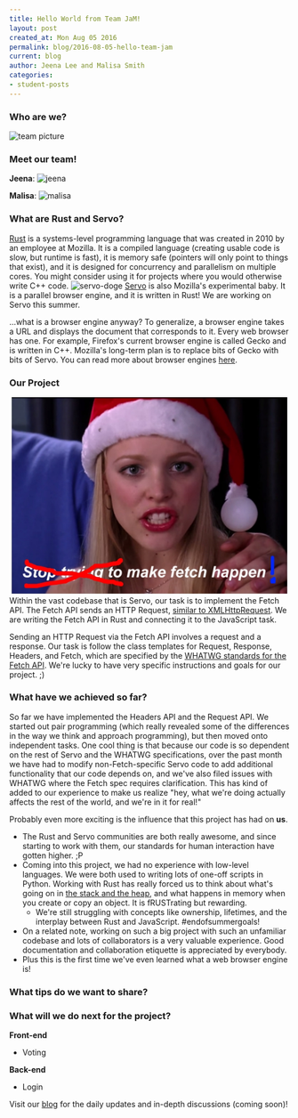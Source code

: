 ```yaml
---
title: Hello World from Team JaM!
layout: post
created_at: Mon Aug 05 2016
permalink: blog/2016-08-05-hello-team-jam
current: blog
author: Jeena Lee and Malisa Smith
categories:
- student-posts
---
```


<!-- jeena -->
### Who are we?
![team picture]()

<!-- jeena -->
### Meet our team!

**Jeena**:
![jeena]()


<!-- malisa -->
**Malisa**:
![malisa]()

<!-- malisa -->
### What are Rust and Servo?

[Rust](https://doc.rust-lang.org/book/README.html) is a systems-level programming language that was created in 2010 by an employee at Mozilla. It is a compiled language (creating usable code is slow, but runtime is fast), it is memory safe (pointers will only point to things that exist), and it is designed for concurrency and parallelism on multiple cores. You might consider using it for projects where you would otherwise write C++ code.
![servo-doge]()
[Servo](https://servo.org/) is also Mozilla's experimental baby. It is a parallel browser engine, and it is written in Rust! We are working on Servo this summer.

...what is a browser engine anyway? To generalize, a browser engine takes a URL and displays the document that corresponds to it. Every web browser has one. For example, Firefox's current browser engine is called Gecko and is written in C++. Mozilla's long-term plan is to replace bits of Gecko with bits of Servo. You can read more about browser engines [here](https://en.wikipedia.org/wiki/Web_browser_engine#Technical_operation).

<!-- malisa -->
### Our Project
![fetch](/img/blog/2016/team-jam-make-fetch-happen.jpg)
Within the vast codebase that is Servo, our task is to implement the Fetch API. The Fetch API sends an HTTP Request, [similar to XMLHttpRequest](https://developers.google.com/web/updates/2015/03/introduction-to-fetch). We are writing the Fetch API in Rust and connecting it to the JavaScript task.

Sending an HTTP Request via the Fetch API involves a request and a response. Our task is follow the class templates for Request, Response, Headers, and Fetch, which are specified by the [WHATWG standards for the Fetch API](https://fetch.spec.whatwg.org/). We're lucky to have very specific instructions and goals for our project. ;)

### What have we achieved so far?

So far we have implemented the Headers API and the Request API. We started out pair programming (which really revealed some of the differences in the way we think and approach programming), but then moved onto independent tasks. One cool thing is that because our code is so dependent on the rest of Servo and the WHATWG specifications, over the past month we have had to modify non-Fetch-specific Servo code to add additional functionality that our code depends on, and we've also filed issues with WHATWG where the Fetch spec requires clarification. This has kind of added to our experience to make us realize "hey, what we're doing actually affects the rest of the world, and we're in it for real!"

Probably even more exciting is the influence that this project has had on **us**.
- The Rust and Servo communities are both really awesome, and since starting to work with them, our standards for human interaction have gotten higher. ;P
- Coming into this project, we had no experience with low-level languages. We were both used to writing lots of one-off scripts in Python. Working with Rust has really forced us to think about what's going on in [the stack and the heap](https://doc.rust-lang.org/book/the-stack-and-the-heap.html), and what happens in memory when you create or copy an object. It is fRUSTrating but rewarding.
    - We're still struggling with concepts like ownership, lifetimes, and the interplay between Rust and JavaScript. #endofsummergoals!
- On a related note, working on such a big project with such an unfamiliar codebase and lots of collaborators is a very valuable experience. Good documentation and collaboration etiquette is appreciated by everybody.
- Plus this is the first time we've even learned what a web browser engine is!

<!-- together -->
### What tips do we want to share?

<!-- together -->
### What will we do next for the project?
**Front-end**
- Voting

**Back-end**
- Login

Visit our [blog](https://rgsoc-jam.github.io/) for the daily updates and in-depth discussions (coming soon)!
